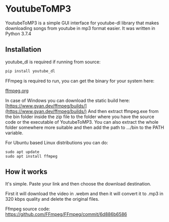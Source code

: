 # YoutubeToMP3

YoutubeToMP3 is a simple GUI interface for youtube-dl library that makes downloading songs from youtube in mp3 format easier. It was written in Python 3.7.4


## Installation

youtube_dl is required if running from source:

```bash
pip install youtube_dl
```
FFmpeg is required to run, you can get the binary for your system here: 

[ffmpeg.org](http://ffmpeg.org/download.html)

In case of Windows you can download the static build here: [https://www.gyan.dev/ffmpeg/builds/](https://www.gyan.dev/ffmpeg/builds/)
And then extract ffmpeg.exe from the bin folder inside the zip file to the folder where you have the source code or the executable of YoutubeToMP3.
You can also extract the whole folder somewhere more suitable and then add the path to .../bin to the PATH variable.

For Ubuntu based Linux distributions you can do:

```
sudo apt update
sudo apt install ffmpeg
```


## How it works

It's simple. Paste your link and then choose the download destination.

First it will download the video in .webm and then it will convert it to .mp3 in 320 kbps quality and delete the original files.




Ffmpeg source code:
https://github.com/FFmpeg/FFmpeg/commit/6d886b6586
